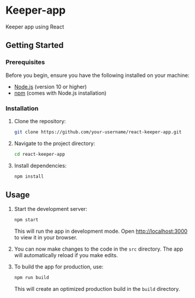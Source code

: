 # Keeper-app
Keeper app using React

## Getting Started

### Prerequisites

Before you begin, ensure you have the following installed on your machine:

- [Node.js](https://nodejs.org/) (version 10 or higher)
- [npm](https://www.npmjs.com/) (comes with Node.js installation)

### Installation

1. Clone the repository:

    ```bash
    git clone https://github.com/your-username/react-keeper-app.git
    ```

2. Navigate to the project directory:

    ```bash
    cd react-keeper-app
    ```

3. Install dependencies:

    ```bash
    npm install
    ```

## Usage

1. Start the development server:

    ```bash
    npm start
    ```

    This will run the app in development mode. Open [http://localhost:3000](http://localhost:3000) to view it in your browser.

2. You can now make changes to the code in the `src` directory. The app will automatically reload if you make edits.

3. To build the app for production, use:

    ```bash
    npm run build
    ```

    This will create an optimized production build in the `build` directory.

